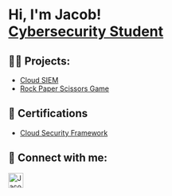 <h1>Hi, I'm Jacob! <br/><a href="https://www.linkedin.com/in/jacob--smith/">Cybersecurity Student</a></h1>

<h2>👨‍💻 Projects:</h2>

- [Cloud SIEM](https://github.com/jacob1e/Azure-SIEM)
- [Rock Paper Scissors Game](https://github.com/jacob1e/Rock-paper-scissors) 

<h2>📃 Certifications</h2>

- [Cloud Security Framework](https://drive.google.com/file/d/1d3BKmqG7OsXmBqJiP4x04SaGnzaOjuak/view)



<h2> 🤳 Connect with me:</h2>

[<img align="left" alt="JacobSmith | LinkedIn" width="30px" src="https://cdn.jsdelivr.net/npm/simple-icons@v3/icons/linkedin.svg" />][linkedin]

[linkedin]: https://linkedin.com/in/jacob--smith




